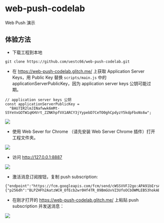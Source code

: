 # web-push-codelab

Web Push 演示

## 体验方法

* 下载工程到本地
```
git clone https://github.com/uestc66/web-push-codelab.git
```
* 在 https://web-push-codelab.glitch.me/ 上获取 Application Server Keys，用 Public Key 替换 `scripts/main.js` 中的 applicationServerPublicKey，因为 application server keys 公钥可能过期。
```
// application server keys 公钥
const applicationServerPublicKey =
  "BAU7IR2lmJINafwwk6mMt-S5YeVxGOTW1qKHVrt_ZZNKhpfVX1ARCY3jYypebD7CeTO0ghCpdyzY5kdpFboNs6w";
```

![](https://gw.alicdn.com/tfs/TB1rN0CnQT2gK0jSZPcXXcKkpXa-2862-1710.jpg)
* 使用 Web Sever for Chrome （请先安装 Web Server Chrome 插件）打开工程文件夹。

![](https://gw.alicdn.com/tfs/TB1xg8xnUz1gK0jSZLeXXb9kVXa-2836-1494.jpg)
* 访问 http://127.0.0.1:8887

![](https://gw.alicdn.com/tfs/TB1fcBAnQL0gK0jSZFAXXcA9pXa-2878-1324.jpg)

* 激活消息订阅按钮，复制 push subscription:
```
{"endpoint":"https://fcm.googleapis.com/fcm/send/cWSSVVFJ2go:APA91bErsAqoHZR3fXTP9Op8HtwiFaE66BXWgVl6JR4iD1twEgNlrYMNW6u7qpff7UVaeWz6UTa2in5vJkwCyaPNmHsXQub0KmHKjbaJ7nmPwJYthwU0ob7RekHEWTc68wIikoHGbSz2","expirationTime":null,"keys":{"p256dh":"BLPZHFh2AatzWCH_OfEcb2wr0Hf4TR_09BmGUvVZ3UfoOCbOWMLEB53hokAB5VyJY0s0asT7nIqMus2lopAQioo","auth":"x2Aq1MSHNPNxdXdTrRq7Ow"}}
```

* 在刚才打开的 https://web-push-codelab.glitch.me/ 上粘贴 push subscription 并发送消息：

![](https://gw.alicdn.com/tfs/TB1eF.onAP2gK0jSZPxXXacQpXa-2684-1482.jpg)